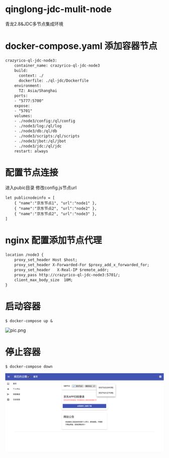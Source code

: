 # qinglong-jdc-mulit-node
青龙2.8&amp;JDC多节点集成环境

# docker-compose.yaml 添加容器节点
```shell
crazyrico-ql-jdc-node3:
    container_name: crazyrico-ql-jdc-node3
    build:
      context: ./
      dockerfile: ./ql-jdc/Dockerfile
    environment:
      TZ: Asia/Shanghai
    ports:
    - "5777:5700"
    expose:
    - "5701"
    volumes:
    - ./node3/config:/ql/config
    - ./node3/log:/ql/log
    - ./node3/db:/ql/db
    - ./node3/scripts:/ql/scripts
    - ./node3/jbot:/ql/jbot
    - ./node3/jdc:/ql/jdc
    restart: always
```

# 配置节点连接
进入pubic目录 修改config.js节点url
```script
let publicnodeinfo = [
	{ "name":"京东节点1", "url":"node1" },
	{ "name":"京东节点2", "url":"node2" },
	{ "name":"京东节点2", "url":"node3" },
]
```

# nginx 配置添加节点代理
```shell
location /node3 {
    proxy_set_header Host $host;
    proxy_set_header X-Forwarded-For $proxy_add_x_forwarded_for;
    proxy_set_header   X-Real-IP $remote_addr;
    proxy_pass http://crazyrico-ql-jdc-node3:5701/;
    client_max_body_size  10M;
}
```

# 启动容器
```shell
$ docker-compose up &
```
![pic.png](pic.png)

# 停止容器
```shell
$ docker-compose down
```

![mulit-node.png](mulit-node.png)